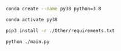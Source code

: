 ```bash
conda create --name py38 python=3.8
```

```bash
conda activate py38
```

```bash
pip3 install -r ./Other/requirements.txt
```

```bash
python ./main.py
```
